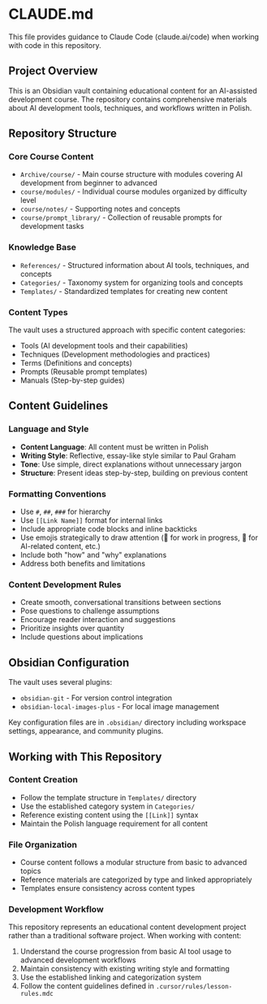 # CLAUDE.md

This file provides guidance to Claude Code (claude.ai/code) when working with code in this repository.

## Project Overview

This is an Obsidian vault containing educational content for an AI-assisted development course. The repository contains comprehensive materials about AI development tools, techniques, and workflows written in Polish.

## Repository Structure

### Core Course Content
- `Archive/course/` - Main course structure with modules covering AI development from beginner to advanced
- `course/modules/` - Individual course modules organized by difficulty level
- `course/notes/` - Supporting notes and concepts
- `course/prompt_library/` - Collection of reusable prompts for development tasks

### Knowledge Base
- `References/` - Structured information about AI tools, techniques, and concepts
- `Categories/` - Taxonomy system for organizing tools and concepts
- `Templates/` - Standardized templates for creating new content

### Content Types
The vault uses a structured approach with specific content categories:
- Tools (AI development tools and their capabilities)
- Techniques (Development methodologies and practices)
- Terms (Definitions and concepts)
- Prompts (Reusable prompt templates)
- Manuals (Step-by-step guides)

## Content Guidelines

### Language and Style
- **Content Language**: All content must be written in Polish
- **Writing Style**: Reflective, essay-like style similar to Paul Graham
- **Tone**: Use simple, direct explanations without unnecessary jargon
- **Structure**: Present ideas step-by-step, building on previous content

### Formatting Conventions
- Use `#`, `##`, `###` for hierarchy
- Use `[[Link Name]]` format for internal links
- Include appropriate code blocks and inline backticks
- Use emojis strategically to draw attention (🚧 for work in progress, 🤖 for AI-related content, etc.)
- Include both "how" and "why" explanations
- Address both benefits and limitations

### Content Development Rules
- Create smooth, conversational transitions between sections
- Pose questions to challenge assumptions
- Encourage reader interaction and suggestions
- Prioritize insights over quantity
- Include questions about implications

## Obsidian Configuration

The vault uses several plugins:
- `obsidian-git` - For version control integration
- `obsidian-local-images-plus` - For local image management

Key configuration files are in `.obsidian/` directory including workspace settings, appearance, and community plugins.

## Working with This Repository

### Content Creation
- Follow the template structure in `Templates/` directory
- Use the established category system in `Categories/`
- Reference existing content using the `[[Link]]` syntax
- Maintain the Polish language requirement for all content

### File Organization
- Course content follows a modular structure from basic to advanced topics
- Reference materials are categorized by type and linked appropriately
- Templates ensure consistency across content types

### Development Workflow
This repository represents an educational content development project rather than a traditional software project. When working with content:

1. Understand the course progression from basic AI tool usage to advanced development workflows
2. Maintain consistency with existing writing style and formatting
3. Use the established linking and categorization system
4. Follow the content guidelines defined in `.cursor/rules/lesson-rules.mdc`